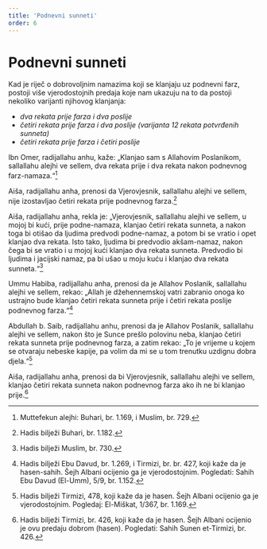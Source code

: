 ```yaml
---
title: 'Podnevni sunneti'
order: 6
---
```


# Podnevni sunneti

Kad je riječ o dobrovoljnim namazima koji se klanjaju 
uz podnevni farz, postoji više vjerodostojnih predaja 
koje nam ukazuju na to da postoji nekoliko varijanti 
njihovog klanjanja:  

- *dva rekata prije farza i dva poslije*
- *četiri rekata prije farza i dva poslije (varijanta 12 rekata 
potvrđenih sunneta)*
- *četiri rekata prije farza i četiri poslije*  

Ibn Omer, radijallahu anhu, kaže: „Klanjao sam s Allahovim 
Poslanikom, sallallahu alejhi ve sellem, dva rekata prije i dva 
rekata nakon podnevnog farz-namaza.“[^1]  

Aiša, radijallahu anha, prenosi da Vjerovjesnik, sallallahu alejhi ve sellem, nije izostavljao četiri rekata prije podnevnog farza.[^2]  

Aiša, radijallahu anha, rekla je: „Vjerovjesnik, sallallahu alejhi ve sellem, u mojoj bi kući, prije podne-namaza, klanjao četiri 
rekata sunneta, a nakon toga bi otišao da ljudima predvodi 
podne-namaz, a potom bi se vratio i opet klanjao dva rekata. 
Isto tako, ljudima bi predvodio akšam-namaz, nakon čega bi 
se vratio i u mojoj kući klanjao dva rekata sunneta. Predvodio 
bi ljudima i jacijski namaz, pa bi ušao u moju kuću i klanjao 
dva rekata sunneta.“[^3]  

Ummu Habiba, radijallahu anha, prenosi da je Allahov Poslanik, sallallahu alejhi ve sellem, rekao: „Allah je džehennemskoj 
vatri zabranio onoga ko ustrajno bude klanjao četiri rekata 
sunneta prije i četiri rekata poslije podnevnog farza.“[^4]  

Abdullah b. Saib, radijallahu anhu, prenosi da je Allahov Poslanik, sallallahu alejhi ve sellem, nakon što je Sunce prešlo 
polovinu neba, klanjao četiri rekata sunneta prije podnevnog 
farza, a zatim rekao: „To je vrijeme u kojem se otvaraju nebeske kapije, pa volim da mi se u tom trenutku uzdignu dobra 
djela.“[^5]  

Aiša, radijallahu anha, prenosi da bi Vjerovjesnik, sallallahu 
alejhi ve sellem, klanjao četiri rekata sunneta nakon podnevnog farza ako ih ne bi klanjao prije.[^6]



[^1]: Muttefekun alejhi: Buhari, br. 1.169, i Muslim, br. 729.
[^2]: Hadis bilježi Buhari, br. 1.182.
[^3]: Hadis bilježi Muslim, br. 730.
[^4]: Hadis bilježi Ebu Davud, br. 1.269, i Tirmizi, br. br. 427, koji kaže da je hasen-sahih. Šejh 
Albani ocijenio ga je vjerodostojnim. Pogledati: Sahih Ebu Davud (El-Umm), 5/9, br. 1.152.
[^5]:  Hadis bilježi Tirmizi, 478, koji kaže da je hasen. Šejh Albani ocijenio ga je vjerodostojnim. 
Pogledaj: El-Miškat, 1/367, br. 1.169.
[^6]: Hadis bilježi Tirmizi, br. 426, koji kaže da je hasen. Šejh Albani ocijenio je ovu predaju 
dobrom (hasen). Pogledati: Sahih Sunen et-Tirmizi, br. 426.